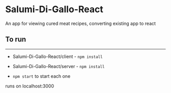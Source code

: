 # Salumi-Di-Gallo-React
 An app for viewing cured meat recipes, converting existing app to react

 ## To run
 **********
 + Salumi-Di-Gallo-React/client - `npm install`
 + Salumi-Di-Gallo-React/server - `npm install`
 
 + `npm start` to start each one

 runs on localhost:3000

